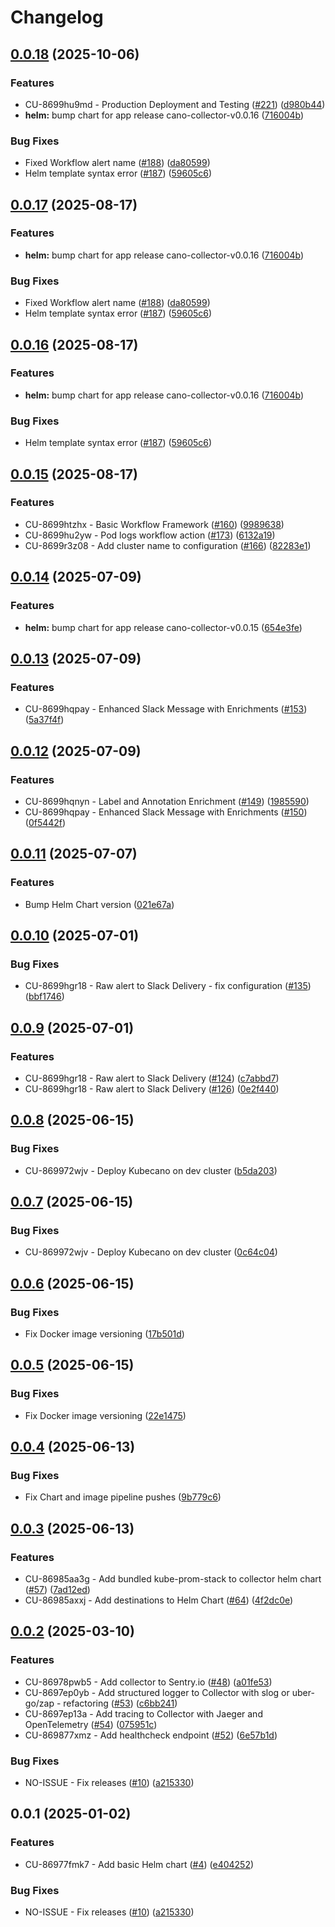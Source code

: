 # Changelog

## [0.0.18](https://github.com/kubecano/cano-collector/compare/cano-collector-helm-v0.0.17...cano-collector-helm-v0.0.18) (2025-10-06)


### Features

* CU-8699hu9md - Production Deployment and Testing ([#221](https://github.com/kubecano/cano-collector/issues/221)) ([d980b44](https://github.com/kubecano/cano-collector/commit/d980b440affb7ab2aec2e1971a3d1476bcf7ee04))
* **helm:** bump chart for app release cano-collector-v0.0.16 ([716004b](https://github.com/kubecano/cano-collector/commit/716004bf77452b1a420984dd8a090776ed07b9bc))


### Bug Fixes

* Fixed Workflow alert name ([#188](https://github.com/kubecano/cano-collector/issues/188)) ([da80599](https://github.com/kubecano/cano-collector/commit/da8059910149f76cd39b62d15185cd6842b17b64))
* Helm template syntax error ([#187](https://github.com/kubecano/cano-collector/issues/187)) ([59605c6](https://github.com/kubecano/cano-collector/commit/59605c641ff3a20d042b1c3b4543aae7bfad7d1b))

## [0.0.17](https://github.com/kubecano/cano-collector/compare/cano-collector-helm-v0.0.16...cano-collector-helm-v0.0.17) (2025-08-17)


### Features

* **helm:** bump chart for app release cano-collector-v0.0.16 ([716004b](https://github.com/kubecano/cano-collector/commit/716004bf77452b1a420984dd8a090776ed07b9bc))


### Bug Fixes

* Fixed Workflow alert name ([#188](https://github.com/kubecano/cano-collector/issues/188)) ([da80599](https://github.com/kubecano/cano-collector/commit/da8059910149f76cd39b62d15185cd6842b17b64))
* Helm template syntax error ([#187](https://github.com/kubecano/cano-collector/issues/187)) ([59605c6](https://github.com/kubecano/cano-collector/commit/59605c641ff3a20d042b1c3b4543aae7bfad7d1b))

## [0.0.16](https://github.com/kubecano/cano-collector/compare/cano-collector-helm-v0.0.15...cano-collector-helm-v0.0.16) (2025-08-17)


### Features

* **helm:** bump chart for app release cano-collector-v0.0.16 ([716004b](https://github.com/kubecano/cano-collector/commit/716004bf77452b1a420984dd8a090776ed07b9bc))


### Bug Fixes

* Helm template syntax error ([#187](https://github.com/kubecano/cano-collector/issues/187)) ([59605c6](https://github.com/kubecano/cano-collector/commit/59605c641ff3a20d042b1c3b4543aae7bfad7d1b))

## [0.0.15](https://github.com/kubecano/cano-collector/compare/cano-collector-helm-v0.0.14...cano-collector-helm-v0.0.15) (2025-08-17)


### Features

* CU-8699htzhx - Basic Workflow Framework ([#160](https://github.com/kubecano/cano-collector/issues/160)) ([9989638](https://github.com/kubecano/cano-collector/commit/99896386b1a91a98468de53eaf7aa66c8d8058a3))
* CU-8699hu2yw - Pod logs workflow action ([#173](https://github.com/kubecano/cano-collector/issues/173)) ([6132a19](https://github.com/kubecano/cano-collector/commit/6132a19fb3a80bb46c4c4481cc2acd937fd742ba))
* CU-8699r3z08 - Add cluster name to configuration ([#166](https://github.com/kubecano/cano-collector/issues/166)) ([82283e1](https://github.com/kubecano/cano-collector/commit/82283e19762a3cbadb20d2bcae111c6854b5d6b1))

## [0.0.14](https://github.com/kubecano/cano-collector/compare/cano-collector-helm-v0.0.13...cano-collector-helm-v0.0.14) (2025-07-09)


### Features

* **helm:** bump chart for app release cano-collector-v0.0.15 ([654e3fe](https://github.com/kubecano/cano-collector/commit/654e3fe1a7339f4d963015e56a12ac58b9f65398))

## [0.0.13](https://github.com/kubecano/cano-collector/compare/cano-collector-helm-v0.0.12...cano-collector-helm-v0.0.13) (2025-07-09)


### Features

* CU-8699hqpay - Enhanced Slack Message with Enrichments ([#153](https://github.com/kubecano/cano-collector/issues/153)) ([5a37f4f](https://github.com/kubecano/cano-collector/commit/5a37f4f007e3eeccb458d0b5b8f35f5a891ea074))

## [0.0.12](https://github.com/kubecano/cano-collector/compare/cano-collector-helm-v0.0.11...cano-collector-helm-v0.0.12) (2025-07-09)


### Features

* CU-8699hqnyn - Label and Annotation Enrichment ([#149](https://github.com/kubecano/cano-collector/issues/149)) ([1985590](https://github.com/kubecano/cano-collector/commit/19855905189debed3815e637b85e1d6de6bf3679))
* CU-8699hqpay - Enhanced Slack Message with Enrichments ([#150](https://github.com/kubecano/cano-collector/issues/150)) ([0f5442f](https://github.com/kubecano/cano-collector/commit/0f5442f7e55f3a90c08e7e38755c74948cc76d52))

## [0.0.11](https://github.com/kubecano/cano-collector/compare/cano-collector-helm-v0.0.10...cano-collector-helm-v0.0.11) (2025-07-07)


### Features

* Bump Helm Chart version ([021e67a](https://github.com/kubecano/cano-collector/commit/021e67a2d902cf4c411a2d7b1c4a8bd6d09814d1))

## [0.0.10](https://github.com/kubecano/cano-collector/compare/cano-collector-helm-v0.0.9...cano-collector-helm-v0.0.10) (2025-07-01)


### Bug Fixes

* CU-8699hgr18 - Raw alert to Slack Delivery - fix configuration ([#135](https://github.com/kubecano/cano-collector/issues/135)) ([bbf1746](https://github.com/kubecano/cano-collector/commit/bbf1746b3e9c8b283b91efdf9b41fc25e1c2ab61))

## [0.0.9](https://github.com/kubecano/cano-collector/compare/cano-collector-helm-v0.0.8...cano-collector-helm-v0.0.9) (2025-07-01)


### Features

* CU-8699hgr18 - Raw alert to Slack Delivery ([#124](https://github.com/kubecano/cano-collector/issues/124)) ([c7abbd7](https://github.com/kubecano/cano-collector/commit/c7abbd73a9beae93d80c52cc41e4562c3e0de338))
* CU-8699hgr18 - Raw alert to Slack Delivery ([#126](https://github.com/kubecano/cano-collector/issues/126)) ([0e2f440](https://github.com/kubecano/cano-collector/commit/0e2f440b77d93962a250396f1c0b89a15dc3db86))

## [0.0.8](https://github.com/kubecano/cano-collector/compare/cano-collector-helm-v0.0.7...cano-collector-helm-v0.0.8) (2025-06-15)


### Bug Fixes

* CU-869972wjv - Deploy Kubecano on dev cluster ([b5da203](https://github.com/kubecano/cano-collector/commit/b5da203fc49a66da04ce2731bebc53ee5f9c5411))

## [0.0.7](https://github.com/kubecano/cano-collector/compare/cano-collector-helm-v0.0.6...cano-collector-helm-v0.0.7) (2025-06-15)


### Bug Fixes

* CU-869972wjv - Deploy Kubecano on dev cluster ([0c64c04](https://github.com/kubecano/cano-collector/commit/0c64c0461a113c667cf2e5ed8be18f81d0c4a069))

## [0.0.6](https://github.com/kubecano/cano-collector/compare/cano-collector-helm-v0.0.5...cano-collector-helm-v0.0.6) (2025-06-15)


### Bug Fixes

* Fix Docker image versioning ([17b501d](https://github.com/kubecano/cano-collector/commit/17b501d4483f3dd06ab1867660c2054a48c7dd7b))

## [0.0.5](https://github.com/kubecano/cano-collector/compare/cano-collector-helm-v0.0.4...cano-collector-helm-v0.0.5) (2025-06-15)

### Bug Fixes

* Fix Docker image versioning ([22e1475](https://github.com/kubecano/cano-collector/commit/22e1475a5e1be139b810b14484f3981c2d7d38b0))

## [0.0.4](https://github.com/kubecano/cano-collector/compare/cano-collector-helm-v0.0.3...cano-collector-helm-v0.0.4) (2025-06-13)

### Bug Fixes

* Fix Chart and image pipeline pushes ([9b779c6](https://github.com/kubecano/cano-collector/commit/9b779c64d40ed80f0e2e362214db108b92205932))

## [0.0.3](https://github.com/kubecano/cano-collector/compare/cano-collector-helm-v0.0.2...cano-collector-helm-v0.0.3) (2025-06-13)

### Features

* CU-86985aa3g - Add bundled kube-prom-stack to collector helm chart ([#57](https://github.com/kubecano/cano-collector/issues/57)) ([7ad12ed](https://github.com/kubecano/cano-collector/commit/7ad12edf1fb4e90ad300dd79c48dff0493ba3f48))
* CU-86985axxj - Add destinations to Helm Chart ([#64](https://github.com/kubecano/cano-collector/issues/64)) ([4f2dc0e](https://github.com/kubecano/cano-collector/commit/4f2dc0e14542fc1ddea9520fcfe5e8b7218b08f8))

## [0.0.2](https://github.com/kubecano/cano-collector/compare/cano-collector-helm-v0.0.1...cano-collector-helm-v0.0.2) (2025-03-10)

### Features

* CU-86978pwb5 - Add collector to Sentry.io ([#48](https://github.com/kubecano/cano-collector/issues/48)) ([a01fe53](https://github.com/kubecano/cano-collector/commit/a01fe53cd1ec640ac226801ff746dad3a283a10e))
* CU-8697ep0yb - Add structured logger to Collector with slog or uber-go/zap -
  refactoring ([#53](https://github.com/kubecano/cano-collector/issues/53)) ([c6bb241](https://github.com/kubecano/cano-collector/commit/c6bb24193c89185c7db005b357b7cc8888ce1d97))
* CU-8697ep13a - Add tracing to Collector with Jaeger and OpenTelemetry ([#54](https://github.com/kubecano/cano-collector/issues/54)) ([075951c](https://github.com/kubecano/cano-collector/commit/075951ca1020d220cc1e9c7cd6296da649a19208))
* CU-869877xmz - Add healthcheck endpoint ([#52](https://github.com/kubecano/cano-collector/issues/52)) ([6e57b1d](https://github.com/kubecano/cano-collector/commit/6e57b1d0f724c1855e1a63cb02f3365ff7639ada))

### Bug Fixes

* NO-ISSUE - Fix releases ([#10](https://github.com/kubecano/cano-collector/issues/10)) ([a215330](https://github.com/kubecano/cano-collector/commit/a21533009f1da7004b7f094b1becec20fe727fe4))

## 0.0.1 (2025-01-02)

### Features

* CU-86977fmk7 - Add basic Helm chart ([#4](https://github.com/kubecano/cano-collector/issues/4)) ([e404252](https://github.com/kubecano/cano-collector/commit/e4042528bc330a89397494f29655dfc09ba195cc))

### Bug Fixes

* NO-ISSUE - Fix releases ([#10](https://github.com/kubecano/cano-collector/issues/10)) ([a215330](https://github.com/kubecano/cano-collector/commit/a21533009f1da7004b7f094b1becec20fe727fe4))
